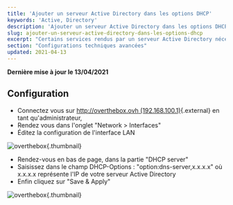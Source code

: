 ```yaml
---
title: 'Ajouter un serveur Active Directory dans les options DHCP'
keywords: 'Active, Directory'
description: 'Ajouter un serveur Active Directory dans les options DHCP'
slug: ajouter-un-serveur-active-directory-dans-les-options-dhcp
excerpt: "Certains services rendus par un serveur Active Directory nécessitent d'ajouter l'ip du serveur AD dans les options DHCP"
section: "Configurations techniques avancées"
updated: 2021-04-13
---
```


**Dernière mise à jour le 13/04/2021**

## Configuration
- Connectez vous sur [http://overthebox.ovh (192.168.100.1)](http://overthebox.ovh){.external} en tant qu'administrateur,
- Rendez vous dans l'onglet "Network > Interfaces"
- Éditez la configuration de l'interface LAN


![overthebox](images/4434.png){.thumbnail}

- Rendez-vous en bas de page, dans la partie "DHCP server"
- Saisissez dans le champ DHCP-Options : "option:dns-server,x.x.x.x" où x.x.x.x représente l'IP de votre serveur Active Directory
- Enfin cliquez sur "Save & Apply"


![overthebox](images/4435.png){.thumbnail}
